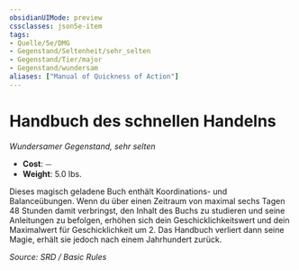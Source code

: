 ```yaml
---
obsidianUIMode: preview
cssclasses: json5e-item
tags:
- Quelle/5e/DMG
- Gegenstand/Seltenheit/sehr_selten
- Gegenstand/Tier/major
- Gegenstand/wundersam
aliases: ["Manual of Quickness of Action"]
---
```

# Handbuch des schnellen Handelns
*Wundersamer Gegenstand, sehr selten*  

- **Cost**: ⏤
- **Weight**: 5.0 lbs.

Dieses magisch geladene Buch enthält Koordinations- und Balanceübungen. Wenn du über einen Zeitraum von maximal sechs Tagen 48 Stunden damit verbringst, den Inhalt des Buchs zu studieren und seine Anleitungen zu befolgen, erhöhen sich dein Geschicklichkeitswert und dein Maximalwert für Geschicklichkeit um 2. Das Handbuch verliert dann seine Magie, erhält sie jedoch nach einem Jahrhundert zurück.

*Source: SRD / Basic Rules*